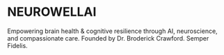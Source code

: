 # NEUROWELLAI
Empowering brain health &amp; cognitive resilience through AI, neuroscience, and compassionate care. Founded by Dr. Broderick Crawford. Semper Fidelis.

